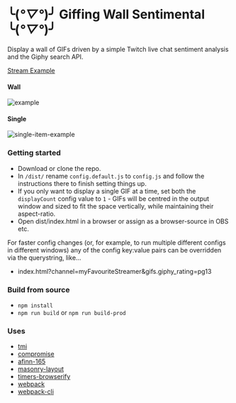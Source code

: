 # ╰(*°▽°*)╯ Giffing Wall Sentimental ╰(*°▽°*)╯

Display a wall of GIFs driven by a simple Twitch live chat sentiment analysis and the Giphy search API.

[Stream Example](https://www.twitch.tv/videos/856384544)


#### Wall
![example](https://mikedotalmond.co.uk/lab/giffingsentimental/gifwall.jpg)

#### Single
![single-item-example](https://mikedotalmond.co.uk/lab/giffingsentimental/singlegif.png)


### Getting started
* Download or clone the repo. 
* In `/dist/` rename `config.default.js` to `config.js` and follow the instructions there to finish setting things up. 
* If you only want to display a single GIF at a time, set both the `displayCount` config value to `1` - GIFs will be centred in the output window and sized to fit the space vertically, while maintaining their aspect-ratio.
* Open dist/index.html in a browser or assign as a browser-source in OBS etc.


For faster config changes (or, for example, to run multiple different configs in different windows) any of the config key:value pairs can be overridden via the querystring, like...
* index.html?channel=myFavouriteStreamer&gifs.giphy_rating=pg13


### Build from source
* `npm install`
* `npm run build` or `npm run build-prod`


### Uses
* [tmi](https://www.npmjs.com/package/tmi)
* [compromise](https://www.npmjs.com/package/compromise)
* [afinn-165](https://www.npmjs.com/package/afinn-165)
* [masonry-layout](https://www.npmjs.com/package/masonry-layout)
* [timers-browserify](https://www.npmjs.com/package/timers-browserify)
* [webpack](https://www.npmjs.com/package/webpack)
* [webpack-cli](https://www.npmjs.com/package/webpack-cli)
